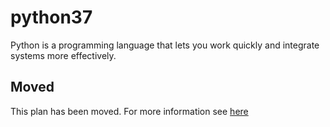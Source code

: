 # python37

Python is a programming language that lets you work quickly and integrate systems more effectively.

## Moved

This plan has been moved. For more information see [here](https://github.com/habitat-sh/core-plans#additional-plans)
